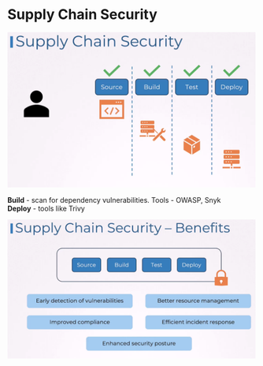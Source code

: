 # Supply Chain Security
![](../images/26_supply_chain_1.png)

**Build** - scan for dependency vulnerabilities. Tools - OWASP, Snyk  
**Deploy** - tools like Trivy

![](../images/26_supply_chain_2.png)